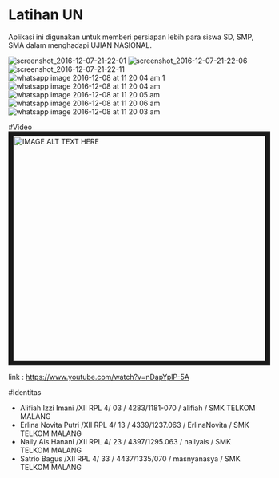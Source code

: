 # Latihan UN

Aplikasi ini digunakan untuk memberi persiapan lebih para siswa SD, SMP, SMA dalam menghadapi UJIAN NASIONAL.

![screenshot_2016-12-07-21-22-01](https://cloud.githubusercontent.com/assets/16624624/20971334/ae5dd1b4-bcc3-11e6-97a6-2f0440ee4b18.png)
![screenshot_2016-12-07-21-22-06](https://cloud.githubusercontent.com/assets/16624624/20971338/b3eb54bc-bcc3-11e6-9121-0e863e38ce6a.png)
![screenshot_2016-12-07-21-22-11](https://cloud.githubusercontent.com/assets/16624624/20971343/b8862f7e-bcc3-11e6-876d-41a3526c03bc.png)
![whatsapp image 2016-12-08 at 11 20 04 am 1](https://cloud.githubusercontent.com/assets/16624624/20998616/bba6113c-bd41-11e6-9c7b-44b4767bd523.jpeg)
![whatsapp image 2016-12-08 at 11 20 04 am](https://cloud.githubusercontent.com/assets/16624624/20998615/bba1ce88-bd41-11e6-8079-d788e3e7fab0.jpeg)
![whatsapp image 2016-12-08 at 11 20 05 am](https://cloud.githubusercontent.com/assets/16624624/20998618/bbacdad0-bd41-11e6-91e3-286d996ab196.jpeg)
![whatsapp image 2016-12-08 at 11 20 06 am](https://cloud.githubusercontent.com/assets/16624624/20998617/bba8d642-bd41-11e6-9240-8740db07a8ea.jpeg)
![whatsapp image 2016-12-08 at 11 20 03 am](https://cloud.githubusercontent.com/assets/16624624/20998619/bbb27328-bd41-11e6-9acc-022518f76f8b.jpeg)

#Video
<a href="https://www.youtube.com/watch?v=nDapYplP-5A"
target="_blank"><img src="https://cloud.githubusercontent.com/assets/16624624/20999079/d341a04c-bd44-11e6-8479-7e474b8e74b2.png"
alt="IMAGE ALT TEXT HERE" width="600" height="450" border="10" /></a>

link : https://www.youtube.com/watch?v=nDapYplP-5A


#Identitas
* Alifiah Izzi Imani /XII RPL 4/ 03 / 4283/1181-070 / alifiah / SMK TELKOM MALANG
* Erlina Novita Putri /XII RPL 4/ 13 / 4339/1237.063⁠⁠⁠⁠ / ErlinaNovita / SMK TELKOM MALANG
* Naily Ais Hanani /XII RPL 4/ 23 / 4397/1295.063⁠⁠⁠⁠ / nailyais / SMK TELKOM MALANG
* Satrio Bagus /XII RPL 4/ 33 / 4437/1335/070 / masnyanasya / SMK TELKOM MALANG

